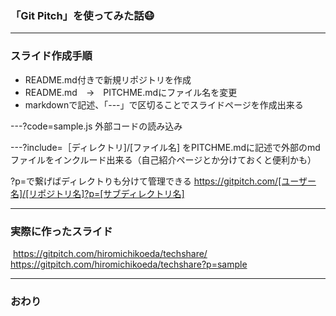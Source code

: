 
### 「Git Pitch」を使ってみた話😷
---
### スライド作成手順
- README.md付きで新規リポジトリを作成
- README.md　→　PITCHME.mdにファイル名を変更
- markdownで記述、「---」で区切ることでスライドページを作成出来る

---?code=sample.js
外部コードの読み込み


---?include=［ディレクトリ]/[ファイル名]
をPITCHME.mdに記述で外部のmdファイルをインクルード出来る（自己紹介ページとか分けておくと便利かも）
 
?p=で繋げばディレクトりも分けて管理できる
https://gitpitch.com/[ユーザー名]/[リポジトリ名]?p=[サブディレクトリ名]


---
### 実際に作ったスライド
  https://gitpitch.com/hiromichikoeda/techshare/
  https://gitpitch.com/hiromichikoeda/techshare?p=sample

---


### おわり
